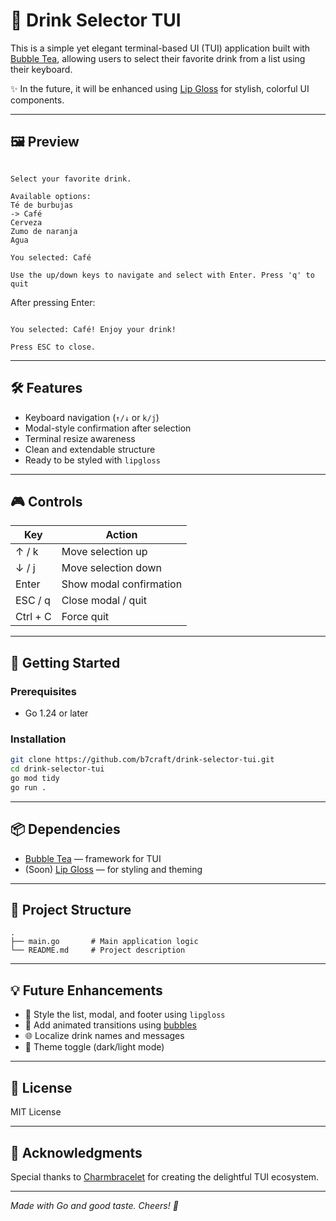 # 🍹 Drink Selector TUI

This is a simple yet elegant terminal-based UI (TUI) application built with [Bubble Tea](https://github.com/charmbracelet/bubbletea), allowing users to select their favorite drink from a list using their keyboard.

✨ In the future, it will be enhanced using [Lip Gloss](https://github.com/charmbracelet/lipgloss) for stylish, colorful UI components.

---

## 🖼️ Preview

```

Select your favorite drink.

Available options:
Té de burbujas
-> Café
Cerveza
Zumo de naranja
Agua

You selected: Café

Use the up/down keys to navigate and select with Enter. Press 'q' to quit

```

After pressing Enter:

```

You selected: Café! Enjoy your drink!

Press ESC to close.

````

---

## 🛠️ Features

- Keyboard navigation (`↑/↓` or `k/j`)
- Modal-style confirmation after selection
- Terminal resize awareness
- Clean and extendable structure
- Ready to be styled with `lipgloss`

---

## 🎮 Controls

| Key        | Action                      |
|------------|-----------------------------|
| ↑ / k      | Move selection up           |
| ↓ / j      | Move selection down         |
| Enter      | Show modal confirmation     |
| ESC / q    | Close modal / quit          |
| Ctrl + C   | Force quit                  |

---

## 🚀 Getting Started

### Prerequisites

- Go 1.24 or later

### Installation

```bash
git clone https://github.com/b7craft/drink-selector-tui.git
cd drink-selector-tui
go mod tidy
go run .
````

---

## 📦 Dependencies

* [Bubble Tea](https://github.com/charmbracelet/bubbletea) — framework for TUI
* (Soon) [Lip Gloss](https://github.com/charmbracelet/lipgloss) — for styling and theming

---

## 📁 Project Structure

```
.
├── main.go       # Main application logic
└── README.md     # Project description
```

---

## 💡 Future Enhancements

* 🌈 Style the list, modal, and footer using `lipgloss`
* 🐹 Add animated transitions using [bubbles](https://github.com/charmbracelet/bubbles)
* 🌐 Localize drink names and messages
* 🎨 Theme toggle (dark/light mode)

---

## 📜 License

MIT License

---

## 🙌 Acknowledgments

Special thanks to [Charmbracelet](https://github.com/charmbracelet) for creating the delightful TUI ecosystem.

---

*Made with Go and good taste. Cheers! 🥂*
